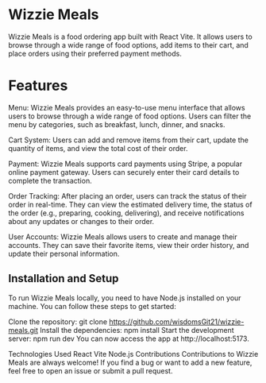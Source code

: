 # Wizzie Meals
 Wizzie Meals is a food ordering app built with React Vite. It allows users to browse through a wide range of food options, add items to their cart, and place orders using their preferred payment methods.

# Features
Menu: Wizzie Meals provides an easy-to-use menu interface that allows users to browse through a wide range of food options. Users can filter the menu by categories, such as breakfast, lunch, dinner, and snacks.

 Cart System: Users can add and remove items from their cart, update the quantity of items, and view the total cost of their order.

Payment: Wizzie Meals supports card payments using Stripe, a popular online payment gateway. Users can securely enter their card details to complete the transaction.

Order Tracking: After placing an order, users can track the status of their order in real-time. They can view the estimated delivery time, the status of the order (e.g., preparing, cooking, delivering), and receive notifications about any updates or changes to their order.

User Accounts: Wizzie Meals allows users to create and manage their accounts. They can save their favorite items, view their order history, and update their personal information.

## Installation and Setup
To run Wizzie Meals locally, you need to have Node.js installed on your machine. You can follow these steps to get started:

Clone the repository: git clone https://github.com/wisdomsGit21/wizzie-meals.git
Install the dependencies: npm install
Start the development server: npm run dev
You can now access the app at http://localhost:5173.

Technologies Used
React
Vite
Node.js
Contributions
Contributions to Wizzie Meals are always welcome! If you find a bug or want to add a new feature, feel free to open an issue or submit a pull request.
